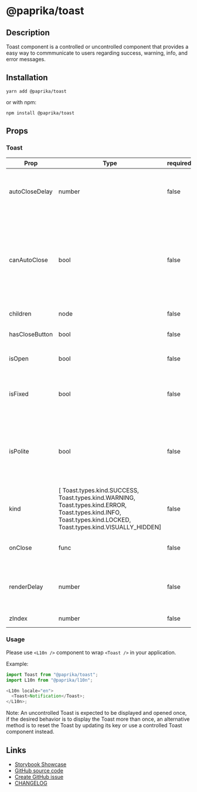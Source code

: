 <!-- start: Autogenerated - do not modify -->

# @paprika/toast

## Description

Toast component is a controlled or uncontrolled component that provides a easy way to commmunicate to users regarding success, warning, info, and error messages.

## Installation

```
yarn add @paprika/toast
```

or with npm:

```
npm install @paprika/toast
```

## Props

### Toast

| Prop           | Type                                                                                                                                                            | required | default               | Description                                                                                                                                               |
| -------------- | --------------------------------------------------------------------------------------------------------------------------------------------------------------- | -------- | --------------------- | --------------------------------------------------------------------------------------------------------------------------------------------------------- |
| autoCloseDelay | number                                                                                                                                                          | false    | 5000                  | Duration (in ms) before Toast will automatically close (if canAutoClose is true).                                                                         |
| canAutoClose   | bool                                                                                                                                                            | false    | false                 | Will automatically call onClose() after 5000ms (or longer if provided by autoCloseDelay). If uncontrolled, it will automatically close the Toast as well. |
| children       | node                                                                                                                                                            | false    | null                  | Content of the Toast.                                                                                                                                     |
| hasCloseButton | bool                                                                                                                                                            | false    | true                  | If the component should have a 'close' button.                                                                                                            |
| isOpen         | bool                                                                                                                                                            | false    | undefined             | How "controlled" Toast is shown / hidden.                                                                                                                 |
| isFixed        | bool                                                                                                                                                            | false    | false                 | If the Toast is fixed to the top of the viewport. This will render the Toast as a Portal.                                                                 |
| isPolite       | bool                                                                                                                                                            | false    | false                 | A11y: If the Toast is polite (will wait until screen reader is finished before speaking) or assertive (will interrupt immediately).                       |
| kind           | [ Toast.types.kind.SUCCESS, Toast.types.kind.WARNING, Toast.types.kind.ERROR, Toast.types.kind.INFO, Toast.types.kind.LOCKED, Toast.types.kind.VISUALLY_HIDDEN] | false    | Toast.types.kind.INFO | Determines the styling of the Toast.                                                                                                                      |
| onClose        | func                                                                                                                                                            | false    | () => {}              | Callback that is executed after clicking the 'close' button.                                                                                              |
| renderDelay    | number                                                                                                                                                          | false    | 20                    | Delay in ms before content of Toast is rendered (to improve UX with screen readers).                                                                      |
| zIndex         | number                                                                                                                                                          | false    | null                  | The z-index of the Toast.                                                                                                                                 |

<!-- end: Autogenerated - do not modify -->
<!-- content -->

### Usage

Please use `<L10n />` component to wrap `<Toast />` in your application.

Example:

```js
import Toast from "@paprika/toast";
import L10n from "@paprika/l10n";

<L10n locale="en">
  <Toast>Notification</Toast>;
</L10n>;
```

Note: An uncontrolled Toast is expected to be displayed and opened once, if the desired behavior is to display the Toast more than once, an alternative method is to reset the Toast by updating its key or use a controlled Toast component instead.

<!-- eoContent -->

## Links

- [Storybook Showcase](https://paprika.highbond.com/?path=/story/messaging-toast--showcase)
- [GitHub source code](https://github.com/acl-services/paprika/tree/master/packages/Toast/src)
- [Create GitHub issue](https://github.com/acl-services/paprika/issues/new?label=[]&title=@paprika/toast%20[help]:%20your%20short%20description&body=%0A%23%20Help%20wanted%0A%0A%23%23%20Please%20write%20your%20question.%0A*A%20clear%20and%20concise%20description%20of%20what%20the%20question%20is*%0A%0A%23%23%20Additional%20context%0A*Add%20any%20other%20context%20or%20screenshots%20about%20your%20question%20here.*%0A)
- [CHANGELOG](https://github.com/acl-services/paprika/tree/master/packages/Toast/CHANGELOG.md)
